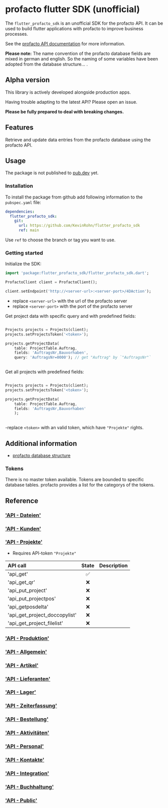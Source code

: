 # profacto flutter SDK (unofficial)

The `flutter_profacto_sdk` is an unofficial SDK for the profacto API.
It can be used to build flutter applications with profacto to improve business processes.

See the [profacto API documentation](https://conf.extragroup.de/pages/viewpage.action?pageId=25297229) for more information.

**Please note:**
The name convention of the profacto database fields are mixed in german and english.
So the naming of some variables have been adopted from the database structure... .

## Alpha version

This library is actively developed alongside production apps.

Having trouble adapting to the latest API? Please open an issue.

**Please be fully prepared to deal with breaking changes.**

## Features

Retrieve and update data entries from the profacto database using the profacto API.

## Usage

The package is not published to [pub.dev](https://pub.dev) yet.

### Installation

To install the package from github add following information to the `pubspec.yaml` file:

```yml
dependencies:
  flutter_profacto_sdk:
    git:
      url: https://github.com/KevinRohn/flutter_profacto_sdk
      ref: main
```

Use `ref` to choose the branch or tag you want to use.

### Getting started

Initialize the SDK:

```dart
import 'package:flutter_profacto_sdk/flutter_profacto_sdk.dart';

ProfactoClient client = ProfactoClient();

client.setEndpoint('http://<server-url>:<server-port>/4DAction');
```

- replace `<server-url>` with the url of the profacto server
- replace `<server-port>` with the port of the profacto server


Get project data with specific query and with predefined fields:
```dart

Projects projects = Projects(client);
projects.setProjectsToken('<token>');

projects.getProjectData(
    table: ProjectTable.Auftrag,
    fields: 'AuftragsNr,Bauvorhaben',
    query: 'AuftragsNr=0000'); // get "Auftrag" by `"AuftragsNr"`
  
```

Get all projects with predefined fields:
```dart

Projects projects = Projects(client);
projects.setProjectsToken('<token>');

projects.getProjectData(
    table: ProjectTable.Auftrag,
    fields: 'AuftragsNr,Bauvorhaben'
    ); 
  
```

-replace `<token>` with an valid token, which have `"Projekte"` rights.

## Additional information

- [profacto database structure](http://profacto.extragroup.biz/Service/profacto%20Structure%20Export/profacto.xml)


### Tokens

There is no master token available. Tokens are bounded to specific database tables.
profacto provides a list for the categorys of the tokens. 

## Reference

### ['API - Dateien'](https://conf.extragroup.de/display/handbuch/API+-+Dateien)

### ['API - Kunden'](https://conf.extragroup.de/display/handbuch/API+-+Kunden)
### ['API - Projekte'](https://conf.extragroup.de/display/handbuch/API+-+Projekte)

- Requires API-token `"Projekte"`

| API call                      |       State        | Description                                |
| :---------------------------- | :----------------: | :----------------------------------------- |
| 'api_get'                     | :white_check_mark: |  |
| 'api_get_qr'                  |        :x:         |    |
| 'api_put_project'             |        :x:         |    |
| 'api_put_projectpos'          |        :x:         |    |
| 'api_getposdelta'             |        :x:         |     |
| 'api_get_project_doccopylist' |        :x:         |    |
| 'api_get_project_filelist'    |        :x:         |    |

### ['API - Produktion'](https://conf.extragroup.de/display/handbuch/API+-+Produktion)
### ['API - Allgemein'](https://conf.extragroup.de/display/handbuch/API+-+Allgemein)
### ['API - Artikel'](https://conf.extragroup.de/display/handbuch/API+-+Artikel)
### ['API - Lieferanten'](https://conf.extragroup.de/display/handbuch/API+-+Lieferanten)
### ['API - Lager'](https://conf.extragroup.de/display/handbuch/API+-+Lager)
### ['API - Zeiterfassung'](https://conf.extragroup.de/display/handbuch/API+-+Zeiterfassung)
### ['API - Bestellung'](https://conf.extragroup.de/display/handbuch/API+-+Bestellung)
### ['API - Aktivitäten'](https://conf.extragroup.de/pages/viewpage.action?pageId=105612059)
### ['API - Personal'](https://conf.extragroup.de/display/handbuch/API+-+Personal)
### ['API - Kontakte'](https://conf.extragroup.de/display/handbuch/API+-+Kontakte)
### ['API - Integration'](https://conf.extragroup.de/display/handbuch/API+-+Integration)
### ['API - Buchhaltung'](https://conf.extragroup.de/display/handbuch/API+-+Buchhaltung)
### ['API - Public'](https://conf.extragroup.de/display/handbuch/API+-+Public)

